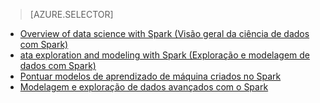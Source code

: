 > [AZURE.SELECTOR]
- [Overview of data science with Spark (Visão geral da ciência de dados com Spark)](../articles/machine-learning-data-science-spark-overview.md)
- [ata exploration and modeling with Spark (Exploração e modelagem de dados com Spark)](../articles/machine-learning/machine-learning-data-science-spark-data-exploration-modeling.md)
- [Pontuar modelos de aprendizado de máquina criados no Spark](../articles/machine-learning/machine-learning-data-science-spark-model-consumption.md)
- [Modelagem e exploração de dados avançados com o Spark](../articles/machine-learning/machine-learning-data-science-spark-advanced-data-exploration-modeling.md)

<!---HONumber=AcomDC_0427_2016-->